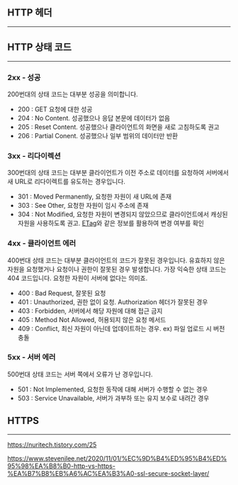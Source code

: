 
## HTTP 헤더
---




## HTTP 상태 코드
----
### 2xx - 성공

200번대의 상태 코드는 대부분 성공을 의미합니다.

- 200 : GET 요청에 대한 성공
- 204 : No Content. 성공했으나 응답 본문에 데이터가 없음
- 205 : Reset Content. 성공했으나 클라이언트의 화면을 새로 고침하도록 권고
- 206 : Partial Conent. 성공했으나 일부 범위의 데이터만 반환

### 3xx - 리다이렉션

300번대의 상태 코드는 대부분 클라이언트가 이전 주소로 데이터를 요청하여 서버에서 새 URL로 리다이렉트를 유도하는 경우입니다.

- 301 : Moved Permanently, 요청한 자원이 새 URL에 존재
- 303 : See Other, 요청한 자원이 임시 주소에 존재
- 304 : Not Modified, 요청한 자원이 변경되지 않았으므로 클라이언트에서 캐싱된 자원을 사용하도록 권고. [ETag](https://developer.mozilla.org/en-US/docs/Web/HTTP/Headers/ETag)와 같은 정보를 활용하여 변경 여부를 확인

### 4xx - 클라이언트 에러

400번대 상태 코드는 대부분 클라이언트의 코드가 잘못된 경우입니다. 유효하지 않은 자원을 요청했거나 요청이나 권한이 잘못된 경우 발생합니다. 가장 익숙한 상태 코드는 404 코드입니다. 요청한 자원이 서버에 없다는 의미죠.

- 400 : Bad Request, 잘못된 요청
- 401 : Unauthorized, 권한 없이 요청. Authorization 헤더가 잘못된 경우
- 403 : Forbidden, 서버에서 해당 자원에 대해 접근 금지
- 405 : Method Not Allowed, 허용되지 않은 요청 메서드
- 409 : Conflict, 최신 자원이 아닌데 업데이트하는 경우. ex) 파일 업로드 시 버전 충돌

### 5xx - 서버 에러

500번대 상태 코드는 서버 쪽에서 오류가 난 경우입니다.

- 501 : Not Implemented, 요청한 동작에 대해 서버가 수행할 수 없는 경우
- 503 : Service Unavailable, 서버가 과부하 또는 유지 보수로 내려간 경우



## HTTPS
----


https://nuritech.tistory.com/25


https://www.stevenjlee.net/2020/11/01/%EC%9D%B4%ED%95%B4%ED%95%98%EA%B8%B0-http-vs-https-%EA%B7%B8%EB%A6%AC%EA%B3%A0-ssl-secure-socket-layer/